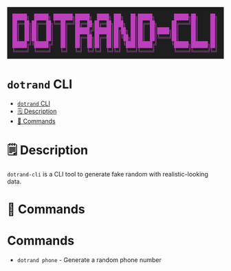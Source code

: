 <img src="./assets/logo.png" width="800" height="120">

# `dotrand` CLI

<!-- toc -->

- [`dotrand` CLI](#dotrand-cli)
- [🗒 Description](#-description)
- [🔨 Commands](#-commands)
<!-- tocstop -->

# 🗒 Description

`dotrand-cli` is a CLI tool to generate fake random with realistic-looking data.

# 🔨 Commands

<!-- commands -->

# Commands

- `dotrand phone` - Generate a random phone number
<!-- commandsstop -->
